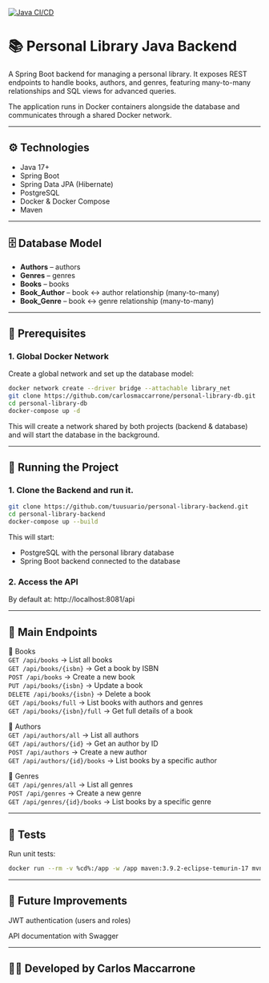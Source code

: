 [![Java CI/CD](https://github.com/carlosmaccarrone/personal-library-java-backend/actions/workflows/ci.yml/badge.svg)](https://github.com/carlosmaccarrone/personal-library-java-backend/actions/workflows/ci.yml)

# 📚 Personal Library Java Backend

A Spring Boot backend for managing a personal library.
It exposes REST endpoints to handle books, authors, and genres, featuring many-to-many relationships and SQL views for advanced queries.

The application runs in Docker containers alongside the database and communicates through a shared Docker network.

---

## ⚙️ Technologies

- Java 17+
- Spring Boot
- Spring Data JPA (Hibernate)
- PostgreSQL
- Docker & Docker Compose
- Maven

---

## 🗄️ Database Model

- **Authors** – authors
- **Genres** – genres
- **Books** – books
- **Book_Author** – book ↔ author relationship (many-to-many)
- **Book_Genre** – book ↔ genre relationship (many-to-many)

---

## 🔗 Prerequisites

### 1. Global Docker Network

Create a global network and set up the database model:
```bash
docker network create --driver bridge --attachable library_net
git clone https://github.com/carlosmaccarrone/personal-library-db.git
cd personal-library-db
docker-compose up -d
```
This will create a network shared by both projects (backend & database) and will start the database in the background.

---

## 🚀 Running the Project

### 1. Clone the Backend and run it.
```bash
git clone https://github.com/tuusuario/personal-library-backend.git
cd personal-library-backend
docker-compose up --build
```
This will start:
- PostgreSQL with the personal library database  
- Spring Boot backend connected to the database  

### 2. Access the API

By default at:
http://localhost:8081/api

---

## 📖 Main Endpoints

🔹 Books  
	`GET /api/books` → List all books  
	`GET /api/books/{isbn}` → Get a book by ISBN  
	`POST /api/books` → Create a new book  
	`PUT /api/books/{isbn}` → Update a book  
	`DELETE /api/books/{isbn}` → Delete a book  
	`GET /api/books/full` → List books with authors and genres  
	`GET /api/books/{isbn}/full` → Get full details of a book  

🔹 Authors  
	`GET /api/authors/all` → List all authors  
	`GET /api/authors/{id}` → Get an author by ID  
	`POST /api/authors` → Create a new author  
	`GET /api/authors/{id}/books` → List books by a specific author  

🔹 Genres  
	`GET /api/genres/all` → List all genres  
	`POST /api/genres` → Create a new genre  
	`GET /api/genres/{id}/books` → List books by a specific genre  

---

## 🧪 Tests

Run unit tests:

```bash
docker run --rm -v %cd%:/app -w /app maven:3.9.2-eclipse-temurin-17 mvn -Dtest=*Test test
```

---

## 📌 Future Improvements

JWT authentication (users and roles)

API documentation with Swagger

---

## 👨‍💻 Developed by Carlos Maccarrone